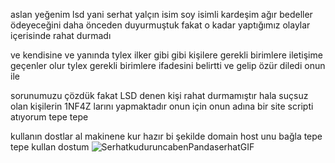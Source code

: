 aslan yeğenim lsd yani serhat yalçın isim soy isimli kardeşim ağır bedeller ödeyeceğini daha önceden duyurmuştuk fakat o kadar yaptığımız olaylar içerisinde rahat durmadı 

ve kendisine ve yanında tylex ilker gibi gibi kişilere gerekli birimlere iletişime geçenler olur tylex gerekli birimlere ifadesini belirtti ve gelip özür diledi onun ile 

sorunumuzu çözdük fakat LSD denen kişi rahat durmamıştır hala suçsuz olan kişilerin 1NF4Z larını yapmaktadır onun için onun adına bir site scripti atıyorum tepe tepe 

kullanın dostlar al makinene kur hazır bi şekilde domain host unu bağla tepe tepe kullan dostum ![SerhatkuduruncabenPandaserhatGIF](https://user-images.githubusercontent.com/97955568/201513105-a0c84e1b-7c58-47ad-9be3-9a6840108221.gif)


